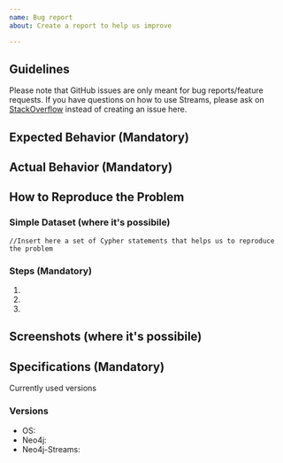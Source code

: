 ```yaml
---
name: Bug report
about: Create a report to help us improve

---
```


## Guidelines

Please note that GitHub issues are only meant for bug reports/feature requests. If you have questions on how to use Streams, please ask on [StackOverflow](https://stackoverflow.com/questions/tagged/neo4j-streams) instead of creating an issue here.

## Expected Behavior (Mandatory)


## Actual Behavior (Mandatory)


## How to Reproduce the Problem

### Simple Dataset (where it's possibile)

```
//Insert here a set of Cypher statements that helps us to reproduce the problem

```


### Steps (Mandatory)

  1.
  1.
  1.

## Screenshots (where it's possibile)

## Specifications (Mandatory)

Currently used versions

### Versions

  - OS:
  - Neo4j:
  - Neo4j-Streams:
